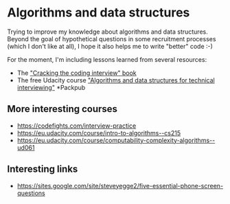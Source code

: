 # Algorithms and data structures

Trying to improve my knowledge about algorithms and data structures.
Beyond the goal of hypothetical questions in some recruitment processes (which I don't like at all), I hope it also helps me to write "better" code :-)

For the moment, I'm including lessons learned from several resources:
* The ["Cracking the coding interview" book](./cracking-the-coding-interview)
* The free Udacity course ["Algorithms and data structures for technical interviewing"](./udactiy-technical-interview)
 *Packpub [](./)

## More interesting courses
* https://codefights.com/interview-practice
* https://eu.udacity.com/course/intro-to-algorithms--cs215
* https://eu.udacity.com/course/computability-complexity-algorithms--ud061

## Interesting links
* https://sites.google.com/site/steveyegge2/five-essential-phone-screen-questions 